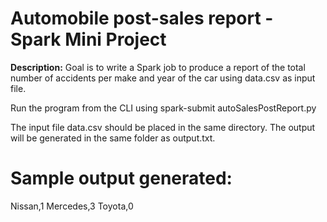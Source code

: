 # Automobile post-sales report - Spark Mini Project

<b>Description:</b> Goal is to write a Spark job to produce a report of the total number of accidents per make and year of the car using data.csv as input file.

Run the program from the CLI using spark-submit autoSalesPostReport.py

The input file data.csv should be placed in the same directory. The output will be generated in the same folder as output.txt.

# Sample output generated:
Nissan,1
Mercedes,3
Toyota,0
